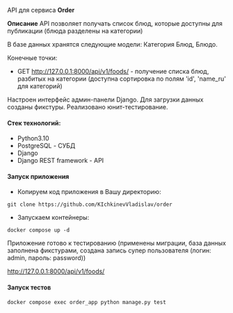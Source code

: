 API для сервиса **Order**

**Описание**
API позволяет получать список блюд, которые доступны для публикации (блюда разделены на категории)

В базе данных хранятся следующие модели: Категория Блюд, Блюдо.

Конечные точки:

- GET http://127.0.0.1:8000/api/v1/foods/ - получение списка блюд, разбитых на категории (доступна сортировка по полям 'id', 'name_ru' для категорий)

Настроен интерфейс админ-панели Django.
Для загрузки данных созданы фикстуры.
Реализовано юнит-тестирование.

#### Стек технологий:
- Python3.10
- PostgreSQL - СУБД
- Django
- Django REST framework - API

#### Запуск приложения

- Копируем код приложения в Вашу директорию:

`git clone https://github.com/KIchkinevVladislav/order`

- Запускаем контейнеры:

`docker compose up -d`

Приложение готово к тестированию 
(применены миграции, 
база данных заполнена фикстурами, 
создана запись супер пользователя (логин: admin, пароль: password))

http://127.0.0.1:8000/api/v1/foods/

#### Запуск тестов

`docker compose exec order_app python manage.py test`
